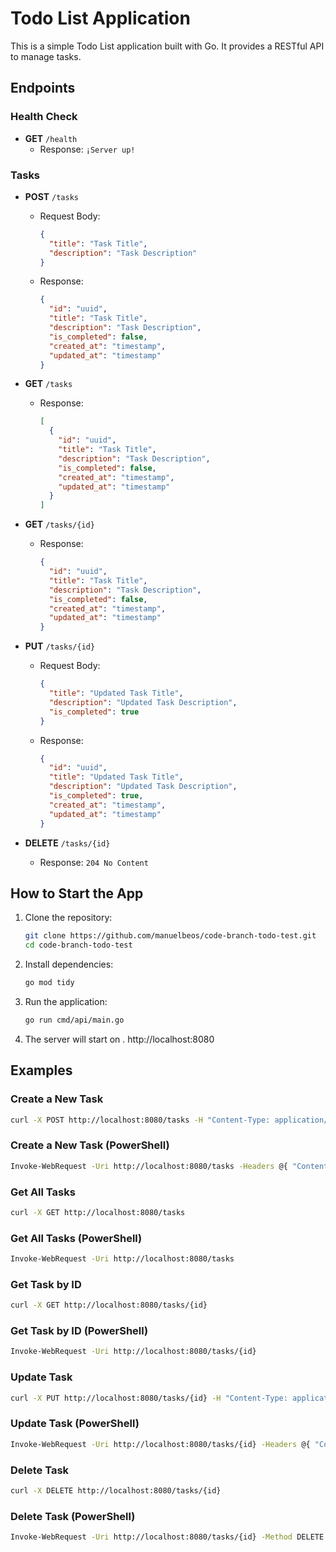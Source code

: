 # Todo List Application

This is a simple Todo List application built with Go. It provides a RESTful API to manage tasks.

## Endpoints

### Health Check
- **GET** `/health`
  - Response: `¡Server up!`

### Tasks
- **POST** `/tasks`
  - Request Body:
    ```json
    {
      "title": "Task Title",
      "description": "Task Description"
    }
    ```
  - Response:
    ```json
    {
      "id": "uuid",
      "title": "Task Title",
      "description": "Task Description",
      "is_completed": false,
      "created_at": "timestamp",
      "updated_at": "timestamp"
    }
    ```

- **GET** `/tasks`
  - Response:
    ```json
    [
      {
        "id": "uuid",
        "title": "Task Title",
        "description": "Task Description",
        "is_completed": false,
        "created_at": "timestamp",
        "updated_at": "timestamp"
      }
    ]
    ```

- **GET** `/tasks/{id}`
  - Response:
    ```json
    {
      "id": "uuid",
      "title": "Task Title",
      "description": "Task Description",
      "is_completed": false,
      "created_at": "timestamp",
      "updated_at": "timestamp"
    }
    ```

- **PUT** `/tasks/{id}`
  - Request Body:
    ```json
    {
      "title": "Updated Task Title",
      "description": "Updated Task Description",
      "is_completed": true
    }
    ```
  - Response:
    ```json
    {
      "id": "uuid",
      "title": "Updated Task Title",
      "description": "Updated Task Description",
      "is_completed": true,
      "created_at": "timestamp",
      "updated_at": "timestamp"
    }
    ```

- **DELETE** `/tasks/{id}`
  - Response: `204 No Content`

## How to Start the App

1. Clone the repository:
    ```sh
    git clone https://github.com/manuelbeos/code-branch-todo-test.git
    cd code-branch-todo-test
    ```

2. Install dependencies:
    ```sh
    go mod tidy
    ```

3. Run the application:
    ```sh
    go run cmd/api/main.go
    ```

4. The server will start on . http://localhost:8080

## Examples

### Create a New Task
```sh
curl -X POST http://localhost:8080/tasks -H "Content-Type: application/json" -d '{"title": "New Task", "description": "Task Description"}'
```

### Create a New Task (PowerShell)
```sh
Invoke-WebRequest -Uri http://localhost:8080/tasks -Headers @{ "Content-Type" = "application/json" } -Method POST -Body '{"title": "New Task", "description": "Task Description"}'
```

### Get All Tasks
```sh
curl -X GET http://localhost:8080/tasks
```

### Get All Tasks (PowerShell)
```sh
Invoke-WebRequest -Uri http://localhost:8080/tasks
```

### Get Task by ID
```sh
curl -X GET http://localhost:8080/tasks/{id}
```

### Get Task by ID (PowerShell)
```sh
Invoke-WebRequest -Uri http://localhost:8080/tasks/{id}
```

### Update Task
```sh
curl -X PUT http://localhost:8080/tasks/{id} -H "Content-Type: application/json" -d '{"title": "Updated Task Title", "description": "Updated Task Description", "is_completed": true}'
```

### Update Task (PowerShell)
```sh
Invoke-WebRequest -Uri http://localhost:8080/tasks/{id} -Headers @{ "Content-Type" = "application/json" } -Method PUT -Body '{"title": "Updated Task Title", "description": "Updated Task Description", "is_completed": true}'
```

### Delete Task
```sh
curl -X DELETE http://localhost:8080/tasks/{id}
```

### Delete Task (PowerShell)
```sh
Invoke-WebRequest -Uri http://localhost:8080/tasks/{id} -Method DELETE
```